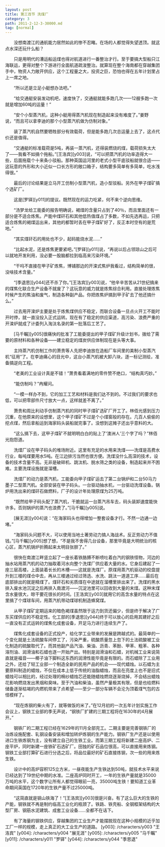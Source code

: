 ```yaml
---
layout: post
title: 第三百节 洗煤厂
category: 3
path: 2011-2-12-3-30000.md
tag: [normal]
---
```


　　没想南渡江的通航能力居然如此的惨不忍睹。在场的人都觉得失望透顶。就这点水深还玩什么船？

　　只是用明代的漕运船运煤也得对航道进行一番整治才行。至于要搞大型船只江海联运，更得对整个下游进行全面航道疏浚整治。就算现在整个海南都在穿越集团手中，物资人力敞开供应，这个工程量之大，投资之巨，恐怕也得在五年计划里占上一席之地。

　　“所以还是立足小艇想办法吧。”

　　“给交通艇安装发动机吧，速度快了，交通艇就能多跑几次——12艘多跑一次就是增加60吨的运量！”

　　“安个小型蒸汽机，这种小艇用得蒸汽机现在制造起来没有难度了。”姜野说，“而且可以拿李迪的那个小型蒸汽机做为仿制对象。”

　　装了蒸汽机自然要牺牲部分有效载荷，但是能多跑几次总运量上去了，这点代价还是值得。

　　“交通艇的标准载荷是5吨，再装一蒸汽机，还得装燃烧的煤，载荷损失太大了——我看不如搞个拖船。”[王洛宾][y003]说，“可以把蒸汽机的功率造得大一些，后面拖载个十来条小驳船。那种英国运河里的老式小型平底驳船就很合适——这玩意的外形和大小近似一口长方形的敞口箱子，结构要多简单有多简单，吃水浅得很。”

　　最后的讨论结果是立马开工仿制小型蒸汽机，造小型驳船。另外在甲子煤矿搞个选矿厂。

　　这是[罗铎][y011]的提议。既然现在的运力吃紧，何不来个逆向思维。

　　“汤梦龙给工能委的报告明确说，褐煤的含量只占到了40％，而且里面还有一部分是不适合炼焦。产能中煤矸石和其他低热值煤占了多数，不如先选再运，只把适合炼焦的褐煤运出来，其他的都暂时丢在甲子煤矿好了，反正本时空有的是荒地。”

　　“其实煤矸石的用处也不少，起码能烧水泥……”

　　“比起水泥，还是炼焦更要紧吧。”[罗铎][y011]说，“再说以后占领琼山之后可以就地开发利用，没必要一股脑都拉到临高来污染环境。”

　　“干吗不直接在甲子矿炼焦，博铺那边的开滦式焦炉我看过，结构简单的很，没啥技术含量。”

　　“[季退思][y044]还不杀了你。”[王洛宾][y003]说，“他辛辛苦苦从21世纪搞来的煤焦化联合生产设备不就废了？这玩意的威力就是炼焦综合利用。直接处理炼焦时候产生的焦油和废气，制造各种副产品。你把炼焦炉搞到甲子矿去了他还搞什么。”

　　过去用开滦炉主要是处于炼焦煤供应不稳定，而联合设备一旦点火开工不能时开时停，就一直没投入正式运转。现在有了稳定的供应渠道，高污染、浪费严重的开滦炉就成了计委列入淘汰名录的第一批落后工艺了。

　　[马千瞩][y005]很痛快的批准了工能委提出的甲子煤矿升级计划书，拨给了需要的原材料和各种设备——建立稳定的煤炭供应体制现在是头等大事。

　　主持蒸汽机仿制工作的萧贵等人先把李迪放在造船厂车间里的美制小型蒸汽机“征用”了。在李迪痛心的目光中，这台小蒸汽机被大卸八块，逐一标记测绘，准备搞逆向工程。

　　“老美的工业设计真是不错！”萧贵看着满地的零件赞不绝口，“结构真巧妙。”

　　“能仿制吗？”冉耀问。

　　“一模一样办不到，它的加工工艺和材料是我们达不到的。不过我们的要求也低，可以把零部件尺寸放大一点，这样就差不离了。”

　　萧贵和周比利动手仿制蒸汽机的同时甲子煤矿选矿厂开工了。林佰光感到压力沉重，在他原来的设想里，这个甲子煤矿不过是个小煤窑般的存在。几百人偷偷的挖点煤，然后拿船运到海家码头装船就完事了。没想到这摊子还出乎意料的大。

　　“这么搞下去，这甲子煤矿不就明明白白的贴上了‘澳洲人’三个字了吗？”林佰光抱怨道。

　　洗煤厂设在甲子码头的堆场附近。这里有充足的水用来洗煤——洗煤是高费水行业，每吨煤要用水5吨。在江边排污当然也很方便。洗煤没什么高深的技术，设备的技术含量不高。无非是破碎机、跳汰机、脱水筛之类的设备，制造起来并不困难。主要洗煤设施就是溜槽。

　　洗煤厂的动力是蒸汽机，工能委向甲子煤矿运去了第二台锅炉和二台50马力墨子二型蒸汽机。全部安装在甲子码头。一台驱动抽水机，一台驱动洗煤设备。锅炉用洗出来的煤矸石做燃料，厂子的设计年处理原煤为25万吨。

　　“既然给甲子码头配了蒸汽机，干脆就运一台蒸汽吊车去，码头装卸速度能快许多。否则锅炉的蒸汽也浪费了。”[马千瞩][y005]说。

　　[展无涯][y004]说：“在海家码头也得增加一整套设备才行。不然一边通一边堵。”

　　“海家码头问题不大，可以使用当地土著劳动力搞人海战术。反正劳动力不值钱。”[马千瞩][y005]想了想，“不是我不舍得几台设备，那里毕竟是大明统治的核心区，蒸汽机锅炉折腾起来太明目张胆了。”

　　很快在南渡江畔竖立起了一座长着铁胳膊不断喷吐着白汽的钢铁怪物，河边的抽水站用蒸汽机的动力抽取着河水向整个洗煤厂供应着大量的水。它身后建起了一座三层高楼，上面装着长长的木槽——这就是洗煤厂。原煤用蒸汽机驱动的绞盘提升到三楼的煤仓中去，再从三楼通过经过筛选、水洗、跳汰一道道工序……最后在底部排出的就是精煤了。煤矸石和劣质煤在中途就在溜槽里排出来了。洗煤的黑水排入废水池沉淀之后再排入南渡河——沉淀池里可以回收到大量的末煤。这种末煤含水量很大，晾干要花很长的时间。[王洛宾][y003]就用它的高含水量的特点在这里搞了个煤球车间，用蒸汽机带动煤球机制造蜂窝煤。

　　从甲子煤矿定期运来的暗色褐煤虽然限于运力到货还偏少，但是终于解决了广东买煤供应的不稳定性。化工部的[季退思][y044]终于可以放心的启用其建好之后一直没有正式运转的煤焦化成套设备，开足马力进行连续生产了。

　　煤焦化成套设备的正式投产，给化学工业带来的发展是跨越式的。最简单的一个变化就是土法硫酸车间停工了，污染严重，硫酸质量忽上忽下的土法硫酸被工业化制造的硫酸取代了。而其他副产品汽油、柴油、沥青、苯酚、甲苯、粗苯、各种溶剂油、润滑油和石蜡也逐一开始产出。特别是润滑油和石蜡，对机械工业来说简直就是福音——椰子油下脚料这东西的润滑性能毕竟是有限的。而石蜡除了工业用之外，还给了轻工业部一个制造全新的民用产品的机会——现代蜡烛。以石蜡为主要原料制造的蜡烛，不仅在成本上低于传统的油脂蜡烛，而且在亮度上也不是旧式蜡烛可以相比的，经过处理的棉纱蜡烛芯还能随蜡烛燃烧逐渐烧掉，不会结出蜡烛花影响燃烧发出黑烟和臭味。至于汽油和柴油，虽然产量极其有限，但是也给燃料储备逐渐枯竭的内燃机带来了点希望——至少一部分车辆不会沦为顶着煤气包的古怪模样了。

　　“现在炼钢的柴火有了，就等做饭的米了。”在12月初的一次五年计划实施工作会议上，钢铁工业部的季无声说，“钢铁厂扩建的三期工程将在1630年的4月展开。”

　　钢铁厂的二期工程已经在1629年的11月全部完工。二期主要是完善钢铁厂的冶炼设施配套、轧钢设备安装和增加转炉炼钢的生产能力。钢铁厂生产还是以使用进口生铁炼钢为主，没有建立自己的生铁工业。而第三期工程将新建二座高炉、二座平炉，同时新建一座铁矿石选矿厂。田独的矿石品位很高，可以直接用来炼钢。钢铁工业部打算矿石进行分选之后，将品位最好的矿石直接炼钢，次一些的用来炼生铁。

　　设计中的高炉容积125立方米，一昼夜能生产生铁达到50吨，就技术水平来说已经达到了19世纪中期的水准。二座高炉同时开工，一年的生铁产量就是35000万吨的水平，这个数字让所有人都觉得眼前一亮，35000吨生铁！要知道工业革命期间英国在1720年的生铁产量不过25000吨。

　　“这简直就是钢山铁海了！”[王洛宾][y003]很是兴奋。有了这么巨大的生铁的产能，钢铁就不再是制约临高工业化的瓶颈了。铁路、铁壳船、全钢框架结构的大型厂房、钢筋水泥建筑、成套工业设备……全都不在话下。

　　有了海量的钢铁供应，穿越集团的工业生产才能摆脱现在这种小规模的近乎加工厂一样的规模，走上真正的大工业生产的道路。
[y003]: /characters/y003 "王洛宾"
[y004]: /characters/y004 "展无涯"
[y005]: /characters/y005 "马千瞩"
[y011]: /characters/y011 "罗铎"
[y044]: /characters/y044 "季思退"
